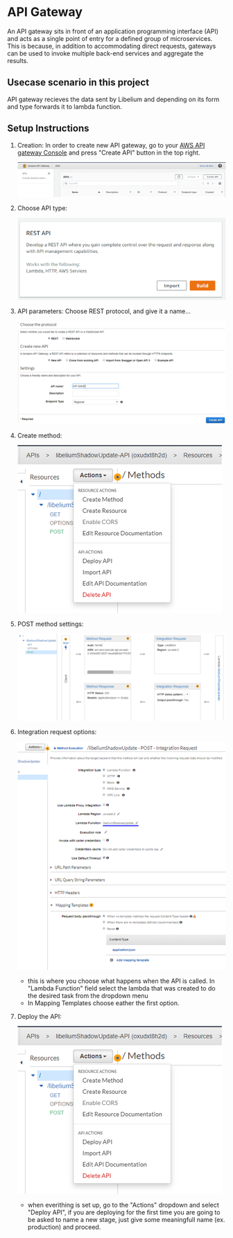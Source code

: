 # API Gateway

An API gateway sits in front of an application programming interface (API) and acts as a single point of entry for a defined group of microservices. This is because, in addition to accommodating direct requests, gateways can be used to invoke multiple back-end services and aggregate the results.

## Usecase scenario in this project

API gateway recieves the data sent by Libelium and depending on its form and type forwards it to lambda function.

## Setup Instructions

1. Creation: In order to create new API gateway, go to your [AWS API gateway Console]("https://aws.amazon.com/api-gateway/") and press "Create API" button in the top right.

    ![create_new.PNG](create_new.PNG)

2. Choose API type:

    ![API type](apitype.PNG)

3. API parameters: Choose REST protocol, and give it a name...

    ![API creation options](api_create_options.PNG)

4. Create method:

    ![Create POST / GET method](method_deploy.PNG)

5. POST method settings:

    ![post_method.PNG](post_method.PNG)

6. Integration request options:

    ![integration request options](integration_request_settings.PNG)
    - this is where you choose what happens when the API is called. In "Lambda Function" field select the lambda that was created to do the desired task from the dropdown menu
    - In Mapping Templates choose eather the first option.

7. Deploy the API:

    ![Deploy API](method_deploy.PNG)
    - when everithing is set up, go to the "Actions" dropdown and select "Deploy API", if you are deploying for the first time you are going to be asked to name a new stage, just give some meaningfull name (ex. production) and proceed.
